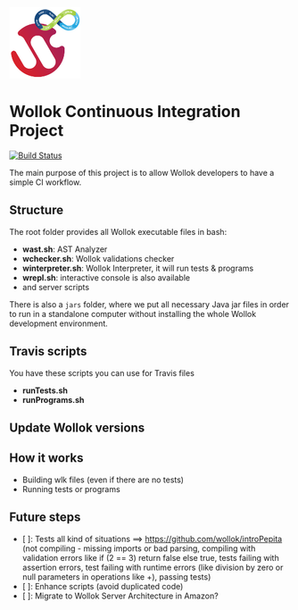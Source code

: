 ![](images/wollokCI.png)

# Wollok Continuous Integration Project

[![Build Status](https://travis-ci.org/uqbar-project/wollok-ci.svg?branch=master)](https://travis-ci.org/uqbar-project/wollok-ci)

The main purpose of this project is to allow Wollok developers to have a simple CI workflow.

## Structure

The root folder provides all Wollok executable files in bash:

- **wast.sh**: AST Analyzer
- **wchecker.sh**: Wollok validations checker
- **winterpreter.sh**: Wollok Interpreter, it will run tests & programs
- **wrepl.sh**: interactive console is also available
- and server scripts

There is also a `jars` folder, where we put all necessary Java jar files in order to run in a standalone computer without installing the whole Wollok development environment.

## Travis scripts

You have these scripts you can use for Travis files

- **runTests.sh**
- **runPrograms.sh**

## Update Wollok versions

## How it works

- Building wlk files (even if there are no tests)
- Running tests or programs

## Future steps

- [ ]: Tests all kind of situations ==> https://github.com/wollok/introPepita (not compiling - missing imports or bad parsing, compiling with validation errors like if (2 == 3) return false else true, tests failing with assertion errors, test failing with runtime errors (like division by zero or null parameters in operations like +), passing tests)
- [ ]: Enhance scripts (avoid duplicated code)
- [ ]: Migrate to Wollok Server Architecture in Amazon?
